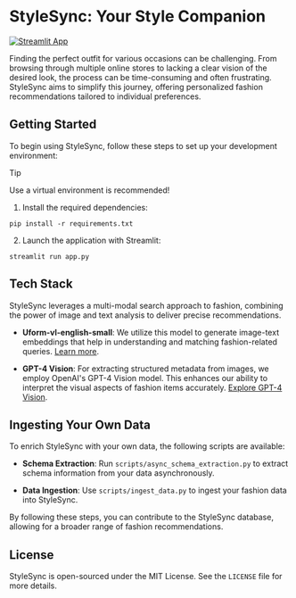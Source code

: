 # StyleSync: Your Style Companion
[![Streamlit App](https://static.streamlit.io/badges/streamlit_badge_black_white.svg)](https://stylesync.streamlit.app/)


Finding the perfect outfit for various occasions can be challenging. From browsing through multiple online stores to lacking a clear vision of the desired look, the process can be time-consuming and often frustrating. StyleSync aims to simplify this journey, offering personalized fashion recommendations tailored to individual preferences.


## Getting Started

To begin using StyleSync, follow these steps to set up your development environment:

> [!TIP]
> Use a virtual environment is recommended!

1. Install the required dependencies:
```
pip install -r requirements.txt
```

2. Launch the application with Streamlit:
```
streamlit run app.py
```

## Tech Stack

StyleSync leverages a multi-modal search approach to fashion, combining the power of image and text analysis to deliver precise recommendations.

- **Uform-vl-english-small**: We utilize this model to generate image-text embeddings that help in understanding and matching fashion-related queries. [Learn more](https://github.com/unum-cloud/uform).

- **GPT-4 Vision**: For extracting structured metadata from images, we employ OpenAI's GPT-4 Vision model. This enhances our ability to interpret the visual aspects of fashion items accurately. [Explore GPT-4 Vision](https://platform.openai.com/docs/guides/vision/vision).

## Ingesting Your Own Data

To enrich StyleSync with your own data, the following scripts are available:

- **Schema Extraction**:
Run `scripts/async_schema_extraction.py` to extract schema information from your data asynchronously.

- **Data Ingestion**:
Use `scripts/ingest_data.py` to ingest your fashion data into StyleSync.

By following these steps, you can contribute to the StyleSync database, allowing for a broader range of fashion recommendations.

## License

StyleSync is open-sourced under the MIT License. See the `LICENSE` file for more details.
